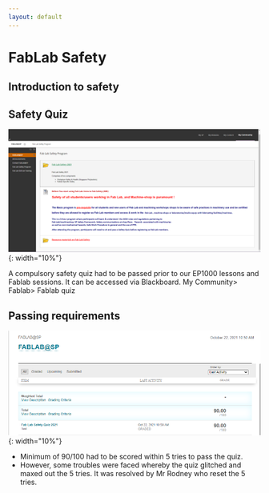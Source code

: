 ```yaml
---
layout: default
---
```


# FabLab Safety

## Introduction to safety

## Safety Quiz

![](docs/images/fablab.png){: width="10%"}

A compulsory safety quiz had to be passed prior to our EP1000 lessons and Fablab sessions. It can be accessed via Blackboard. My Community> Fablab> Fablab quiz



## Passing requirements

![](docs/images/safety.png){: width="10%"}

-  Minimum of 90/100 had to be scored within 5 tries to pass the quiz.
-  However, some troubles were faced whereby the quiz glitched and maxed out the 5 tries. It was resolved by Mr Rodney who reset the 5 tries.
